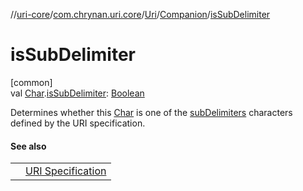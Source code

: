 //[uri-core](../../../../index.md)/[com.chrynan.uri.core](../../index.md)/[Uri](../index.md)/[Companion](index.md)/[isSubDelimiter](is-sub-delimiter.md)

# isSubDelimiter

[common]\
val [Char](https://kotlinlang.org/api/core/kotlin-stdlib/kotlin/-char/index.html).[isSubDelimiter](is-sub-delimiter.md): [Boolean](https://kotlinlang.org/api/core/kotlin-stdlib/kotlin/-boolean/index.html)

Determines whether this [Char](https://kotlinlang.org/api/core/kotlin-stdlib/kotlin/-char/index.html) is one of the [subDelimiters](sub-delimiters.md) characters defined by the URI specification.

#### See also

| | |
|---|---|
|  | [URI Specification](https://datatracker.ietf.org/doc/html/rfc3986#section-2.2) |
